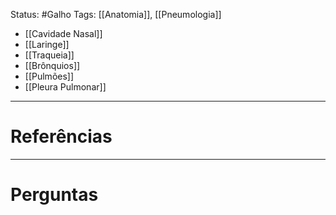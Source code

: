 Status: #Galho 
Tags: [[Anatomia]], [[Pneumologia]]
<br/>
- [[Cavidade Nasal]]
- [[Laringe]]
- [[Traqueia]]
- [[Brônquios]]
- [[Pulmões]]
- [[Pleura Pulmonar]]
____
# Referências
---
# Perguntas


